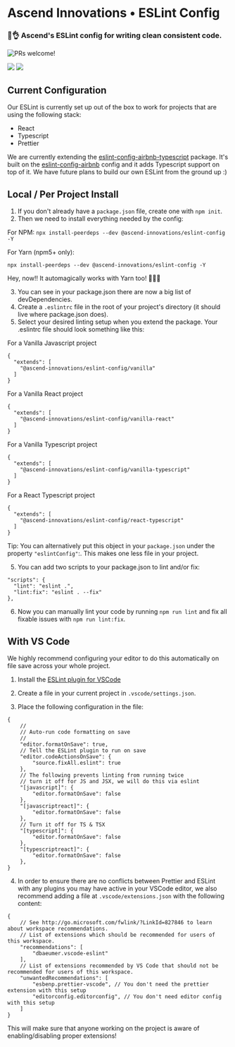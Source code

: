 # Ascend Innovations • ESLint Config
### 📄👌 Ascend's ESLint config for writing clean consistent code.
<img src="https://img.shields.io/badge/PRs-welcome-brightgreen.svg" alt="PRs welcome!" />

![](https://img.shields.io/npm/v/@ascend-innovations/eslint-config) ![](https://github.com/ascend-innovations/eslint-config-ascend/workflows/Publish%20Release%20to%20NPM/badge.svg)

## Current Configuration
Our ESLint is currently set up out of the box to work for projects that are using the following stack:
- React
- Typescript
- Prettier

We are currently extending the [eslint-config-airbnb-typescript](https://github.com/iamturns/eslint-config-airbnb-typescript) package. It's built on the [eslint-config-airbnb](https://github.com/airbnb/javascript/tree/master/packages/eslint-config-airbnb) config and it adds Typescript support on top of it. We have future plans to build our own ESLint from the ground up :)

## Local / Per Project Install

1. If you don't already have a `package.json` file, create one with `npm init`.
2. Then we need to install everything needed by the config:

For NPM:
`npx install-peerdeps --dev @ascend-innovations/eslint-config -Y`

For Yarn (npm5+ only):
```
npx install-peerdeps --dev @ascend-innovations/eslint-config -Y
```
Hey, now!! It automagically works with Yarn too! 🎉🎉🎉

3. You can see in your package.json there are now a big list of devDependencies.
4. Create a `.eslintrc` file in the root of your project's directory (it should live where package.json does).
5. Select your desired linting setup when you extend the package.  Your .eslintrc file should look something like this:

For a Vanilla Javascript project
```
{
  "extends": [
    "@ascend-innovations/eslint-config/vanilla"
  ]
}
```

For a Vanilla React project
```
{
  "extends": [
    "@ascend-innovations/eslint-config/vanilla-react"
  ]
}
```

For a Vanilla Typescript project
```
{
  "extends": [
    "@ascend-innovations/eslint-config/vanilla-typescript"
  ]
}
```

For a React Typescript project
```
{
  "extends": [
    "@ascend-innovations/eslint-config/react-typescript"
  ]
}
```

Tip: You can alternatively put this object in your `package.json` under the property `"eslintConfig"`:. This makes one less file in your project.

5. You can add two scripts to your package.json to lint and/or fix:

```
"scripts": {
  "lint": "eslint .",
  "lint:fix": "eslint . --fix"
},
```

6. Now you can manually lint your code by running `npm run lint` and fix all fixable issues with `npm run lint:fix`.

## With VS Code

We highly recommend configuring your editor to do this automatically on file save across your whole project.

1. Install the [ESLint plugin for VSCode](https://marketplace.visualstudio.com/items?itemName=dbaeumer.vscode-eslint)
2. Create a file in your current project in `.vscode/settings.json`.

3. Place the following configuration in the file:
```
{
    //
    // Auto-run code formatting on save
    //
    "editor.formatOnSave": true,
    // Tell the ESLint plugin to run on save
    "editor.codeActionsOnSave": {
        "source.fixAll.eslint": true
    },
    // The following prevents linting from running twice
    // turn it off for JS and JSX, we will do this via eslint
    "[javascript]": {
        "editor.formatOnSave": false
    },
    "[javascriptreact]": {
        "editor.formatOnSave": false
    },
    // Turn it off for TS & TSX
    "[typescript]": {
        "editor.formatOnSave": false
    },
    "[typescriptreact]": {
        "editor.formatOnSave": false
    },
}
```

4. In order to ensure there are no conflicts between Prettier and ESLint with any plugins you may have active in your VSCode editor, we also recommend adding a file at `.vscode/extensions.json` with the following content:
```
{
    // See http://go.microsoft.com/fwlink/?LinkId=827846 to learn about workspace recommendations.
    // List of extensions which should be recommended for users of this workspace.
    "recommendations": [
        "dbaeumer.vscode-eslint"
    ],
    // List of extensions recommended by VS Code that should not be recommended for users of this workspace.
    "unwantedRecommendations": [
        "esbenp.prettier-vscode", // You don't need the prettier extension with this setup
        "editorconfig.editorconfig", // You don't need editor config with this setup
    ]
}
```

This will make sure that anyone working on the project is aware of enabling/disabling proper extensions!